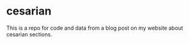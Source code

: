 # cesarian
This is a repo for code and data from a blog post on my website about cesarian sections.
